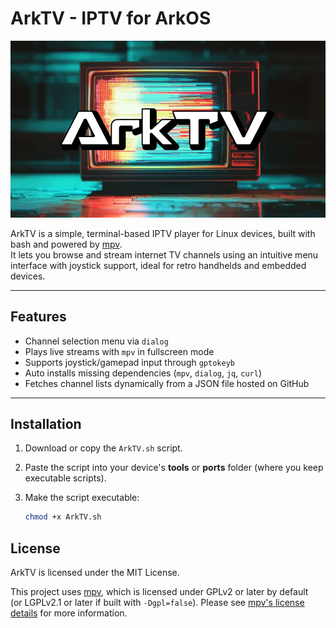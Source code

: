 # ArkTV - IPTV for ArkOS
![](https://github.com/AeolusUX/ArkTV/blob/main/ArkTV.png)

ArkTV is a simple, terminal-based IPTV player for Linux devices, built with bash and powered by [mpv](https://mpv.io/).  
It lets you browse and stream internet TV channels using an intuitive menu interface with joystick support, ideal for retro handhelds and embedded devices.

---

## Features

- Channel selection menu via `dialog`
- Plays live streams with `mpv` in fullscreen mode
- Supports joystick/gamepad input through `gptokeyb`
- Auto installs missing dependencies (`mpv`, `dialog`, `jq`, `curl`)
- Fetches channel lists dynamically from a JSON file hosted on GitHub


---

## Installation

1. Download or copy the `ArkTV.sh` script.

2. Paste the script into your device's **tools** or **ports** folder (where you keep executable scripts).

3. Make the script executable:

   ```bash
   chmod +x ArkTV.sh
## License

ArkTV is licensed under the MIT License.

This project uses [mpv](https://mpv.io/), which is licensed under GPLv2 or later by default  
(or LGPLv2.1 or later if built with `-Dgpl=false`). Please see [mpv's license details](https://mpv.io/) for more information.
